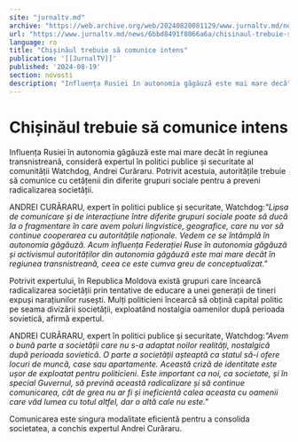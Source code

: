 ```yaml
---
site: "jurnaltv.md"
archive: "https://web.archive.org/web/20240820081129/www.jurnaltv.md/news/6bbd8491f8066a6a/chisinaul-trebuie-sa-comunice-intens.html"
url: "https://www.jurnaltv.md/news/6bbd8491f8066a6a/chisinaul-trebuie-sa-comunice-intens.html"
language: ro
title: "Chișinăul trebuie să comunice intens"
publication: '[[JurnalTV]]'
published: '2024-08-19'
section: novosti
description: "Influența Rusiei în autonomia găgăuză este mai mare decât în regiunea transnistreană, consideră expertul în politici publice și securitate al comunității Watchdog, Andrei Curăraru. Potrivit acestuia, autoritățile trebuie să comunice cu cetățenii din diferite grupuri sociale pentru a preveni radicalizarea societății."
---
```


# Chișinăul trebuie să comunice intens

Influența Rusiei în autonomia găgăuză este mai mare decât în regiunea transnistreană, consideră expertul în politici publice și securitate al comunității Watchdog, Andrei Curăraru. Potrivit acestuia, autoritățile trebuie să comunice cu cetățenii din diferite grupuri sociale pentru a preveni radicalizarea societății.

ANDREI CURĂRARU, expert în politici publice și securitate, Watchdog:*"Lipsa de comunicare și de interacțiune între diferite grupuri sociale poate să ducă la o fragmentare în care avem poluri lingvistice, geografice, care nu vor să continue cooperarea cu autoritățile naționale. Vedem ce se întâmplă în autonomia găgăuză. Acum influența Federației Ruse în autonomia găgăuză și activismul autorităților din autonomia găgăuză este mai mare decât în regiunea transnistreană, ceea ce este cumva greu de conceptualizat."*

Potrivit expertului, în Republica Moldova există grupuri care încearcă radicalizarea societății prin tentative de educare a unei generații de tineri expuși narațiunilor rusești. Mulți politicieni încearcă să obțină capital politic pe seama divizării societății, exploatând nostalgia oamenilor după perioada sovietică, afirmă expertul.

ANDREI CURĂRARU, expert în politici publice și securitate, Watchdog:*"Avem o bună parte a societății care nu s-a adaptat noilor realități, nostalgică după perioada sovietică. O parte a societății așteaptă ca statul să-i ofere locuri de muncă, case sau apartamente. Această criză de identitate este ușor de exploatat pentru politicieni. Este important ca noi, ca societate, și în special Guvernul, să prevină această radicalizare și să continue comunicarea, cât de grea nu ar fi și ineficientă calea aceasta cu oamenii care văd lumea cu totul altfel, dar o altă cale nu este."*

Comunicarea este singura modalitate eficientă pentru a consolida societatea, a conchis expertul Andrei Curăraru.